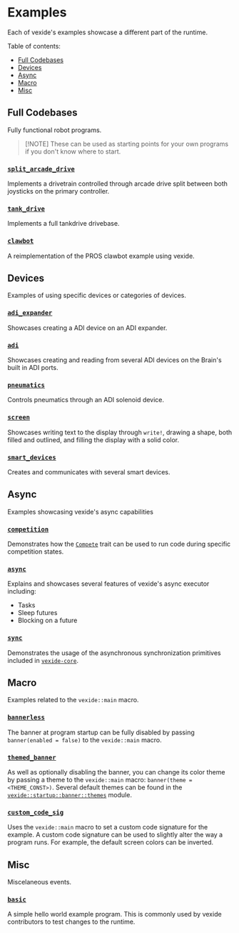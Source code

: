 # Examples

Each of vexide's examples showcase a different part of the runtime.

Table of contents:
* [Full Codebases](#full-codebases)
* [Devices](#devices)
* [Async](#async)
* [Macro](#macro)
* [Misc](#misc)

## Full Codebases

Fully functional robot programs.

> [!NOTE] These can be used as starting points for your own programs if you don't know where to start.

### [`split_arcade_drive`](./split_arcade_drive.rs)

Implements a drivetrain controlled through arcade drive split between both joysticks on the primary controller.

### [`tank_drive`](./tank_drive.rs)

Implements a full tankdrive drivebase.

### [`clawbot`](./clawbot.rs)

A reimplementation of the PROS clawbot example using vexide.

## Devices

Examples of using specific devices or categories of devices.

### [`adi_expander`](./adi_expander.rs)

Showcases creating a ADI device on an ADI expander.

### [`adi`](./adi.rs)

Showcases creating and reading from several ADI devices on the Brain's built in ADI ports.

### [`pneumatics`](./pneumatics.rs)

Controls pneumatics through an ADI solenoid device.

### [`screen`](./screen.rs)

Showcases writing text to the display through `write!`, drawing a shape, both filled and outlined, and filling the display with a solid color.

### [`smart_devices`](./smart_devices.rs)

Creates and communicates with several smart devices.

## Async

Examples showcasing vexide's async capabilities

### [`competition`](./competition.rs)

Demonstrates how the [`Compete`](https://docs.rs/vexide/latest/vexide/core/competition/trait.Compete.html) trait can be used to run code during specific competition states.

### [`async`](./async.rs)

Explains and showcases several features of vexide's async executor including:
- Tasks
- Sleep futures
- Blocking on a future

### [`sync`](./sync.rs)

<!-- TODO: this example sucks ass -->
Demonstrates the usage of the asynchronous synchronization primitives included in [`vexide-core`](https://docs.rs/vexide/0.4.2/vexide/core/sync/index.html).

## Macro

Examples related to the `vexide::main` macro.

### [`bannerless`](./bannerless.rs)

The banner at program startup can be fully disabled by passing `banner(enabled = false)` to the `vexide::main` macro.

### [`themed_banner`](./themed_banner.rs)

As well as optionally disabling the banner, you can change its color theme by passing a theme to the `vexide::main` macro: `banner(theme = <THEME_CONST>)`.
Several default themes can be found in the [`vexide::startup::banner::themes`](https://docs.rs/vexide/latest/vexide/startup/banner/themes/index.html) module.


### [`custom_code_sig`](./custom_code_sig.rs)

Uses the `vexide::main` macro to set a custom code signature for the example. A custom code signature can be used to slightly alter the way a program runs. For example, the default screen colors can be inverted.

## Misc

Miscelaneous events.

### [`basic`](./basic.rs)

A simple hello world example program. This is commonly used by vexide contributors to test changes to the runtime.
